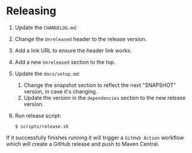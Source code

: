 # Releasing

1. Update the `CHANGELOG.md`:
  1. Change the `Unreleased` header to the release version.
  2. Add a link URL to ensure the header link works.
  3. Add a new `Unreleased` section to the top.

2. Update the `docs/setup.md`:
   1. Change the snapshot section to reflect the next "SNAPSHOT" version, in case it's changing.
   2. Update the version in the `dependencies` section to the new release version.

3. Run release script:

   ```
   $ scripts/release.sh
   ```
If it successfully finishes running it will trigger a `GitHub Action` workflow which will create a
GitHub release and push to Maven Central.
